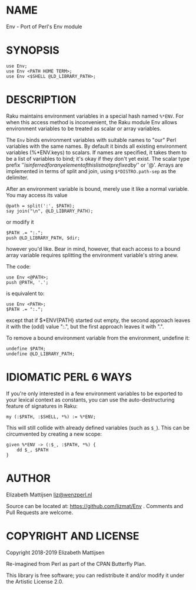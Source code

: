 NAME
====

Env - Port of Perl's Env module

SYNOPSIS
========

    use Env;
    use Env <PATH HOME TERM>;
    use Env <$SHELL @LD_LIBRARY_PATH>;

DESCRIPTION
===========

Raku maintains environment variables in a special hash named `%*ENV`. For when this access method is inconvenient, the Raku module Env allows environment variables to be treated as scalar or array variables.

The `Env` binds environment variables with suitable names to "our" Perl variables with the same names. By default it binds all existing environment variables (%*ENV.keys) to scalars. If names are specified, it takes them to be a list of variables to bind; it's okay if they don't yet exist. The scalar type prefix '$' is inferred for any element of this list not prefixed by '$' or '@'. Arrays are implemented in terms of split and join, using `$*DISTRO.path-sep` as the delimiter.

After an environment variable is bound, merely use it like a normal variable. You may access its value

    @path = split(':', $PATH);
    say join("\n", @LD_LIBRARY_PATH);

or modify it

    $PATH .= ":.";
    push @LD_LIBRARY_PATH, $dir;

however you'd like. Bear in mind, however, that each access to a bound array variable requires splitting the environment variable's string anew.

The code:

    use Env <@PATH>;
    push @PATH, '.';

is equivalent to:

    use Env <PATH>;
    $PATH .= ":.";

except that if $*ENV{PATH} started out empty, the second approach leaves it with the (odd) value ":.", but the first approach leaves it with ".".

To remove a bound environment variable from the environment, undefine it:

    undefine $PATH;
    undefine @LD_LIBRARY_PATH;

IDIOMATIC PERL 6 WAYS
=====================

If you're only interested in a few environment variables to be exported to your lexical context as constants, you can use the auto-destructuring feature of signatures in Raku:

    my (:$PATH, :$SHELL, *%) := %*ENV;

This will still collide with already defined variables (such as `$_`). This can be circumvented by creating a new scope:

    given %*ENV -> (:$_, :$PATH, *%) {
        dd $_, $PATH
    }

AUTHOR
======

Elizabeth Mattijsen <liz@wenzperl.nl>

Source can be located at: https://github.com/lizmat/Env . Comments and Pull Requests are welcome.

COPYRIGHT AND LICENSE
=====================

Copyright 2018-2019 Elizabeth Mattijsen

Re-imagined from Perl as part of the CPAN Butterfly Plan.

This library is free software; you can redistribute it and/or modify it under the Artistic License 2.0.

